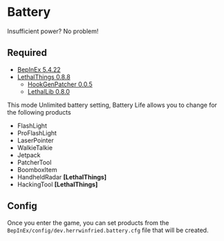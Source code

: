 # Battery

Insufficient power? No problem!

## Required

- [BepInEx 5.4.22](https://github.com/BepInEx/BepInEx/releases/tag/v5.4.22)
- [LethalThings 0.8.8](https://thunderstore.io/c/lethal-company/p/Evaisa/LethalThings/)
  - [HookGenPatcher 0.0.5](https://thunderstore.io/c/lethal-company/p/Evaisa/HookGenPatcher/)
  - [LethalLib 0.8.0](https://thunderstore.io/c/lethal-company/p/Evaisa/LethalLib/)

This mode Unlimited battery setting, Battery Life allows you to change for the following products

- FlashLight
- ProFlashLight
- LaserPointer
- WalkieTalkie
- Jetpack
- PatcherTool
- BoomboxItem
- HandheldRadar **[LethalThings]**
- HackingTool **[LethalThings]**

## Config

Once you enter the game, you can set products from the `BepInEx/config/dev.herrwinfried.battery.cfg` file that will be created.
